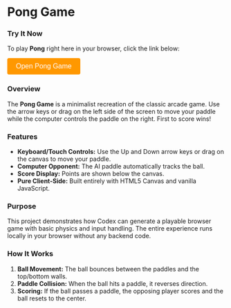 # Pong Game

### Try It Now

To play **Pong** right here in your browser, click the link below:

<!-- Button to open modal -->
<button id="openModalButton" class="cta-btn">Open Pong Game</button>

<!-- Modal -->
<div id="pongModal">
  <div id="modalContent">
    <span id="closeModal" class="close">&times;</span>
    <iframe src="../../static/apps/pong/pong.html" title="Pong Game"></iframe>
  </div>
</div>

### Overview

The **Pong Game** is a minimalist recreation of the classic arcade game. Use the arrow keys or drag on the left side of the screen to move your paddle while the computer controls the paddle on the right. First to score wins!

### Features

- **Keyboard/Touch Controls:** Use the Up and Down arrow keys or drag on the canvas to move your paddle.
- **Computer Opponent:** The AI paddle automatically tracks the ball.
- **Score Display:** Points are shown below the canvas.
- **Pure Client-Side:** Built entirely with HTML5 Canvas and vanilla JavaScript.

### Purpose

This project demonstrates how Codex can generate a playable browser game with basic physics and input handling. The entire experience runs locally in your browser without any backend code.

### How It Works

1. **Ball Movement:** The ball bounces between the paddles and the top/bottom walls.
2. **Paddle Collision:** When the ball hits a paddle, it reverses direction.
3. **Scoring:** If the ball passes a paddle, the opposing player scores and the ball resets to the center.

<script>
document.addEventListener("DOMContentLoaded", function () {
  const modal = document.getElementById("pongModal");
  const openBtn = document.getElementById("openModalButton");
  const closeBtn = document.getElementById("closeModal");
  openBtn.addEventListener("click", () => {
    modal.style.display = "flex";
  });
  closeBtn.addEventListener("click", () => {
    modal.style.display = "none";
  });
  modal.addEventListener("click", (e) => {
    if (e.target === modal) modal.style.display = "none";
  });
});
</script>

<style>
/* Same styles as other JavaScript of the Day modals */
#pongModal {
  position: fixed;
  top: 0;
  left: 0;
  width: 100%;
  height: 100%;
  background: rgba(0, 0, 0, 0.5);
  display: none;
  justify-content: center;
  align-items: center;
  z-index: 1000;
}
#modalContent {
  background: white;
  padding: 20px;
  border-radius: 8px;
  position: relative;
  width: 90%;
  max-width: 600px;
}
#modalContent iframe {
  width: 100%;
  height: 70vh;
  border: none;
}
#closeModal {
  position: absolute;
  top: 10px;
  right: 15px;
  font-size: 24px;
  cursor: pointer;
}
.cta-btn {
  background-color: #ff9800;
  color: white;
  padding: 10px 20px;
  border: none;
  border-radius: 4px;
  font-size: 16px;
  cursor: pointer;
}
.cta-btn:hover {
  background-color: #e68900;
}
</style>
